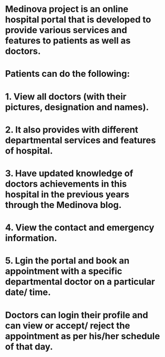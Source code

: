 # Medinova project is an online hospital portal that is developed to provide various services and features to patients as well as doctors.
# Patients can do the following:
# 1. View all doctors (with their pictures, designation and names).
# 2. It also provides with different departmental services and features of hospital.
# 3. Have updated knowledge of doctors achievements in this hospital in the previous years through the Medinova blog.
# 4. View the contact and emergency information.
# 5. Lgin the portal and book an appointment with a specific departmental doctor on a particular date/ time. 

# Doctors can login their profile and can view or accept/ reject the appointment as per his/her schedule of that day.